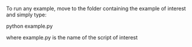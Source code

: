 To run any example, move to the folder containing the example of interest and simply type:

python example.py

where example.py is the name of the script of interest